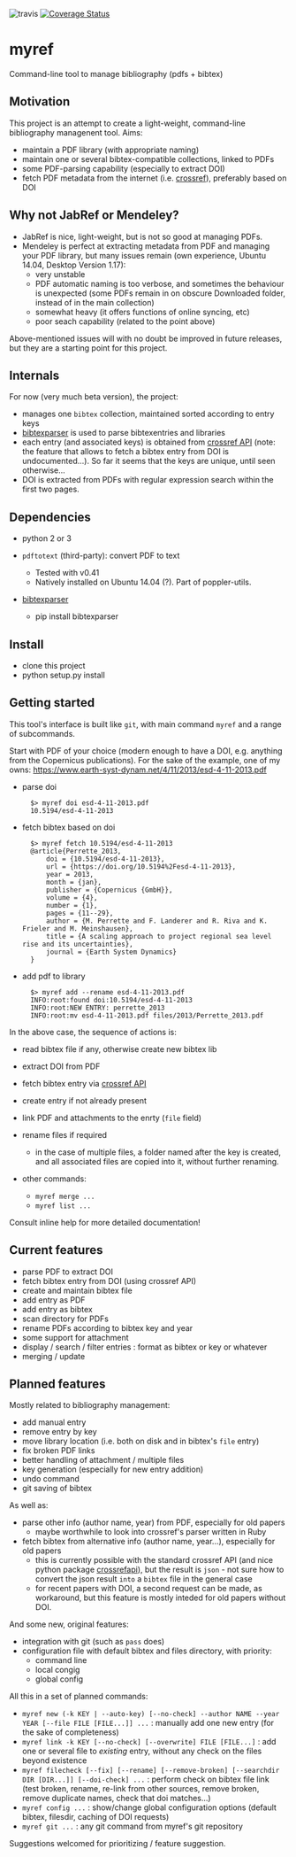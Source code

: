 ![travis](https://travis-ci.org/perrette/myref.svg?branch=master)
[![Coverage Status](https://coveralls.io/repos/github/perrette/myref/badge.svg?branch=master)](https://coveralls.io/github/perrette/myref?branch=master)
# myref

Command-line tool to manage bibliography (pdfs + bibtex)


Motivation
----------
This project is an attempt to create a light-weight, 
command-line bibliography managenent tool. Aims:

- maintain a PDF library (with appropriate naming)
- maintain one or several bibtex-compatible collections, linked to PDFs
- some PDF-parsing capability (especially to extract DOI)
- fetch PDF metadata from the internet (i.e. [crossref](https://github.com/CrossRef/rest-api-doc)), preferably based on DOI


Why not JabRef or Mendeley?
--------------------------
- JabRef is nice, light-weight, but is not so good at managing PDFs.
- Mendeley is perfect at extracting metadata from PDF and managing your PDF library, 
but many issues remain (own experience, Ubuntu 14.04, Desktop Version 1.17):
    - very unstable
    - PDF automatic naming is too verbose, and sometimes the behaviour is unexpected (some PDFs remain in on obscure Downloaded folder, instead of in the main collection)
    - somewhat heavy (it offers functions of online syncing, etc)
    - poor seach capability (related to the point above)

Above-mentioned issues will with no doubt be improved in future releases, but they are a starting point for this project.


Internals
---------
For now (very much beta version), the project:
- manages one `bibtex` collection, maintained sorted according to entry keys
- [bibtexparser](https://bibtexparser.readthedocs.io/en/v0.6.2) is used to parse bibtexentries and libraries
- each entry (and associated keys) is obtained from [crossref API](https://github.com/CrossRef/rest-api-doc/issues/115#issuecomment-221821473) (note: the feature that allows to fetch a bibtex entry from DOI is undocumented...). So far it seems that the keys are unique, until seen otherwise...
- DOI is extracted from PDFs with regular expression search within the first two pages.


Dependencies
------------
- python 2 or 3
- `pdftotext` (third-party): convert PDF to text
    - Tested with v0.41
    - Natively installed on Ubuntu 14.04 (?). Part of poppler-utils.

- [bibtexparser](https://bibtexparser.readthedocs.io/en/v0.6.2)
    - pip install bibtexparser


Install
-------
- clone this project
- python setup.py install


Getting started
---------------
This tool's interface is built like `git`, with main command `myref` and a range of subcommands.

Start with PDF of your choice (modern enough to have a DOI, e.g. anything from the Copernicus publications). 
For the sake of the example, one of my owns: https://www.earth-syst-dynam.net/4/11/2013/esd-4-11-2013.pdf

- parse doi

        $> myref doi esd-4-11-2013.pdf    
        10.5194/esd-4-11-2013
    
- fetch bibtex based on doi

        $> myref fetch 10.5194/esd-4-11-2013
        @article{Perrette_2013,
            doi = {10.5194/esd-4-11-2013},
            url = {https://doi.org/10.5194%2Fesd-4-11-2013},
            year = 2013,
            month = {jan},
            publisher = {Copernicus {GmbH}},
            volume = {4},
            number = {1},
            pages = {11--29},
            author = {M. Perrette and F. Landerer and R. Riva and K. Frieler and M. Meinshausen},
            title = {A scaling approach to project regional sea level rise and its uncertainties},
            journal = {Earth System Dynamics}
        }

- add pdf to library

        $> myref add --rename esd-4-11-2013.pdf
        INFO:root:found doi:10.5194/esd-4-11-2013
        INFO:root:NEW ENTRY: perrette_2013
        INFO:root:mv esd-4-11-2013.pdf files/2013/Perrette_2013.pdf

    
In the above case, the sequence of actions is:
- read bibtex file if any, otherwise create new bibtex lib
- extract DOI from PDF
- fetch bibtex entry via [crossref API](https://github.com/CrossRef/rest-api-doc/issues/115#issuecomment-221821473)
- create entry if not already present
- link PDF and attachments to the enrty (`file` field)
- rename files if required
    - in the case of multiple files, a folder named after the key is created, and all associated files are copied into it, without further renaming.


- other commands: 

    - `myref merge ...` 
    - `myref list ...` 

Consult inline help for more detailed documentation!


Current features
----------------
- parse PDF to extract DOI
- fetch bibtex entry from DOI (using crossref API)
- create and maintain bibtex file
- add entry as PDF
- add entry as bibtex
- scan directory for PDFs
- rename PDFs according to bibtex key and year
- some support for attachment
- display / search / filter entries : format as bibtex or key or whatever
- merging / update


Planned features
----------------
Mostly related to bibliography management:
- add manual entry 
- remove entry by key
- move library location (i.e. both on disk and in bibtex's `file` entry)
- fix broken PDF links
- better handling of attachment / multiple files
- key generation (especially for new entry addition)
- undo command
- git saving of bibtex

As well as:
- parse other info (author name, year) from PDF, especially for old papers
    - maybe worthwhile to look into crossref's parser written in Ruby
- fetch bibtex from alternative info (author name, year...), especially for old papers
    - this is currently possible with the standard crossref API (and nice python package [crossrefapi](https://github.com/fabiobatalha/crossrefapi)), but the result is `json`    - not sure how to convert the json result `into` a `bibtex` file in the general case
    - for recent papers with DOI, a second request can be made, as workaround, but this feature is mostly inteded for old papers without DOI.

And some new, original features:
- integration with git (such as `pass` does)
- configuration file with default bibtex and files directory, with priority:
    - command line
    - local congig
    - global config


All this in a set of planned commands:
- `myref new (-k KEY | --auto-key) [--no-check] --author NAME --year YEAR [--file FILE [FILE...]] ...` : manually add one new entry (for the sake of completeness) 
- `myref link -k KEY [--no-check] [--overwrite] FILE [FILE...]` : add one or several file to *existing* entry, without any check on the files beyond existence
- `myref filecheck [--fix] [--rename] [--remove-broken] [--searchdir DIR [DIR...]] [--doi-check] ...` : perform check on bibtex file link (test broken, rename, re-link from other sources, remove broken, remove duplicate names, check that doi matches...)
- `myref config ...` : show/change global configuration options (default bibtex, filesdir, caching of DOI requests)
- `myref git ...` : any git command from myref's git repository


Suggestions welcomed for prioritizing / feature suggestion.
